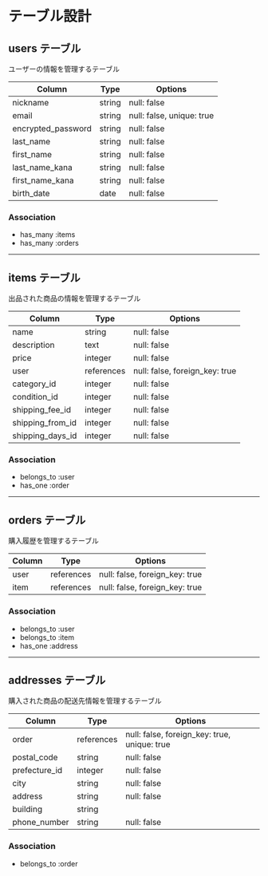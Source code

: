 # テーブル設計

## users テーブル

ユーザーの情報を管理するテーブル

| Column            | Type   | Options                        |
|------------------|--------|--------------------------------|
| nickname        | string | null: false                   |
| email           | string | null: false, unique: true     |
| encrypted_password | string | null: false                   |
| last_name       | string | null: false                   |
| first_name      | string | null: false                   |
| last_name_kana  | string | null: false                   |
| first_name_kana | string | null: false                   |
| birth_date      | date   | null: false                   |

### Association
- has_many :items
- has_many :orders

---

## items テーブル

出品された商品の情報を管理するテーブル

| Column          | Type       | Options                        |
|----------------|------------|--------------------------------|
| name          | string     | null: false                   |
| description   | text       | null: false                   |
| price         | integer    | null: false                   |
| user          | references | null: false, foreign_key: true |
| category_id   | integer    | null: false                   |
| condition_id  | integer    | null: false                   |
| shipping_fee_id | integer  | null: false                   |
| shipping_from_id | integer  | null: false                   |
| shipping_days_id | integer | null: false                   |

### Association
- belongs_to :user
- has_one :order

---

## orders テーブル

購入履歴を管理するテーブル

| Column  | Type       | Options                        |
|---------|-----------|--------------------------------|
| user    | references | null: false, foreign_key: true |
| item    | references | null: false, foreign_key: true |

### Association
- belongs_to :user
- belongs_to :item
- has_one :address

---

## addresses テーブル

購入された商品の配送先情報を管理するテーブル

| Column        | Type       | Options                        |
|--------------|------------|--------------------------------|
| order        | references | null: false, foreign_key: true, unique: true |
| postal_code  | string     | null: false                   |
| prefecture_id | integer   | null: false                   |
| city         | string     | null: false                   |
| address      | string     | null: false                   |
| building     | string     |                                |
| phone_number | string     | null: false                   |

### Association
- belongs_to :order


